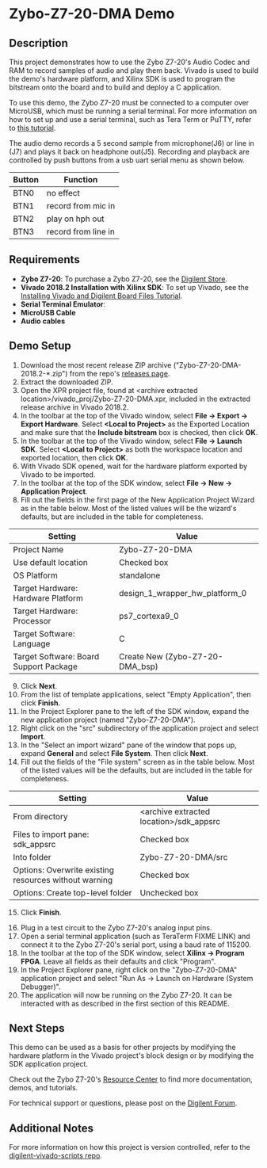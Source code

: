 Zybo-Z7-20-DMA Demo
====================

Description
-----------

This project demonstrates how to use the Zybo Z7-20's Audio Codec and RAM to record samples of audio and play them back. Vivado is used to build the demo's hardware platform, and Xilinx SDK is used to program the bitstream onto the board and to build and deploy a C application.

To use this demo, the Zybo Z7-20 must be connected to a computer over MicroUSB, which must be running a serial terminal. For more information on how to set up and use a serial terminal, such as Tera Term or PuTTY, refer to [this tutorial](https://reference.digilentinc.com/learn/programmable-logic/tutorials/tera-term).

The audio demo records a 5 second sample from microphone(J6) or line in (J7) and plays it back on headphone out(J5). Recording and playback are controlled by push buttons from a usb uart serial menu as shown below.

|  Button  | Function             |
| -------- | -------------------- |
|  BTN0    |  no effect           |
|  BTN1    |  record from mic in  |
|  BTN2    |  play on hph out     |
|  BTN3    |  record from line in |



Requirements
------------
* **Zybo Z7-20**: To purchase a Zybo Z7-20, see the [Digilent Store](https://store.digilentinc.com/zybo-z7-zynq-7000-arm-fpga-soc-development-board/).
* **Vivado 2018.2 Installation with Xilinx SDK**: To set up Vivado, see the [Installing Vivado and Digilent Board Files Tutorial](https://reference.digilentinc.com/vivado/installing-vivado/start).
* **Serial Terminal Emulator**: 
* **MicroUSB Cable**
* **Audio cables**

Demo Setup
----------

1. Download the most recent release ZIP archive ("Zybo-Z7-20-DMA-2018.2-*.zip") from the repo's [releases page](https://github.com/Digilent/Zybo-Z7-20-DMA/releasess).
2. Extract the downloaded ZIP.
3. Open the XPR project file, found at \<archive extracted location\>/vivado_proj/Zybo-Z7-20-DMA.xpr, included in the extracted release archive in Vivado 2018.2.
4. In the toolbar at the top of the Vivado window, select **File -> Export -> Export Hardware**. Select **\<Local to Project\>** as the Exported Location and make sure that the **Include bitstream** box is checked, then click **OK**.
5. In the toolbar at the top of the Vivado window, select **File -> Launch SDK**. Select **\<Local to Project\>** as both the workspace location and exported location, then click **OK**.
6. With Vivado SDK opened, wait for the hardware platform exported by Vivado to be imported.
7. In the toolbar at the top of the SDK window, select **File -> New -> Application Project**.
8. Fill out the fields in the first page of the New Application Project Wizard as in the table below. Most of the listed values will be the wizard's defaults, but are included in the table for completeness.

| Setting                                 | Value                             |
| --------------------------------------- | --------------------------------- |
| Project Name                            | Zybo-Z7-20-DMA                    |
| Use default location                    | Checked box                       |
| OS Platform                             | standalone                        |
| Target Hardware: Hardware Platform      | design_1_wrapper_hw_platform_0    |
| Target Hardware: Processor              | ps7_cortexa9_0                    |
| Target Software: Language               | C                                 |
| Target Software: Board Support Package  | Create New (Zybo-Z7-20-DMA_bsp)   |

9. Click **Next**.
10. From the list of template applications, select "Empty Application", then click **Finish**.
11. In the Project Explorer pane to the left of the SDK window, expand the new application project (named "Zybo-Z7-20-DMA").
12. Right click on the "src" subdirectory of the application project and select **Import**.
13. In the "Select an import wizard" pane of the window that pops up, expand **General** and select **File System**. Then click **Next**.
14. Fill out the fields of the "File system" screen as in the table below. Most of the listed values will be the defaults, but are included in the table for completeness.

| Setting                                                | Value                                      |
| -                                                      | -                                          |
| From directory                                         | \<archive extracted location\>/sdk_appsrc  |
| Files to import pane: sdk_appsrc                       | Checked box                                |
| Into folder                                            | Zybo-Z7-20-DMA/src                         |
| Options: Overwrite existing resources without warning  | Checked box                                |
| Options: Create top-level folder                       | Unchecked box                              |

15. Click **Finish**.

<Note for maintainers: This project does not require any additional configuration of application or bsp projects. Projects that require any of this configuration should have the steps required to do so described here.>

16. Plug in a test circuit to the Zybo Z7-20's analog input pins.
17. Open a serial terminal application (such as TeraTerm FIXME LINK) and connect it to the Zybo Z7-20's serial port, using a baud rate of 115200.
18. In the toolbar at the top of the SDK window, select **Xilinx -> Program FPGA**. Leave all fields as their defaults and click "Program".
19. In the Project Explorer pane, right click on the "Zybo-Z7-20-DMA" application project and select "Run As -> Launch on Hardware (System Debugger)".
20. The application will now be running on the Zybo Z7-20. It can be interacted with as described in the first section of this README.

Next Steps
----------
This demo can be used as a basis for other projects by modifying the hardware platform in the Vivado project's block design or by modifying the SDK application project.

Check out the Zybo Z7-20's [Resource Center](https://reference.digilentinc.com/reference/programmable-logic/zybo-z7/start) to find more documentation, demos, and tutorials.

For technical support or questions, please post on the [Digilent Forum](forum.digilentinc.com).

Additional Notes
----------------
For more information on how this project is version controlled, refer to the [digilent-vivado-scripts repo](https://github.com/digilent/digilent-vivado-scripts).